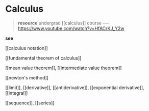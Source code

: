 # Calculus

> **resource** undergrad [[calculus]] course --- <https://www.youtube.com/watch?v=HfACrKJ_Y2w>

**see**

[[calculus notation]]

[[fundamental theorem of calculus]]

[[mean value theorem]], [[intermediate value theorem]]

[[newton's method]]

[[limit]], [[derivative]], [[antiderivative]], [[exponential derivative]], [[integral]]

[[sequence]], [[series]]
